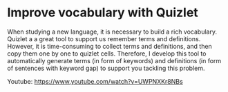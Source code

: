 # Improve vocabulary with Quizlet
When studying a new language, it is necessary to build a rich vocabulary. Quizlet a a great tool to support us remember terms and definitions. However, it is time-consuming to collect terms and definitions, and then copy them one by one to quizlet cells. Therefore, I develop this tool to automatically generate terms (in form of keywords) and definitions (in form of sentences with keyword gap) to support you tackling this problem.


Youtube: https://www.youtube.com/watch?v=UWPNXKr8NBs
